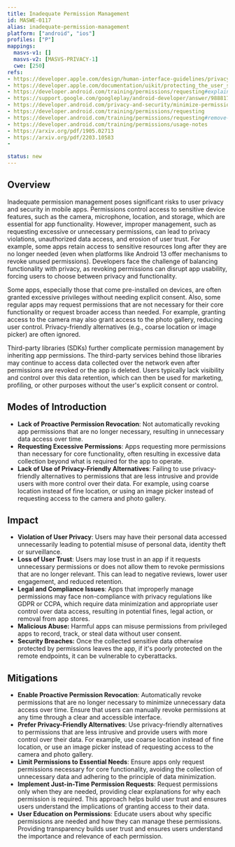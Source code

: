 ```yaml
---
title: Inadequate Permission Management
id: MASWE-0117
alias: inadequate-permission-management
platform: ["android", "ios"]
profiles: ["P"]
mappings:
  masvs-v1: []
  masvs-v2: [MASVS-PRIVACY-1]
  cwe: [250]
refs:
- https://developer.apple.com/design/human-interface-guidelines/privacy#Requesting-permission
- https://developer.apple.com/documentation/uikit/protecting_the_user_s_privacy/requesting_access_to_protected_resources
- https://developer.android.com/training/permissions/requesting#explain
- https://support.google.com/googleplay/android-developer/answer/9888170?hl=en
- https://developer.android.com/privacy-and-security/minimize-permission-requests
- https://developer.android.com/training/permissions/requesting
- https://developer.android.com/training/permissions/requesting#remove-access
- https://developer.android.com/training/permissions/usage-notes
- https://arxiv.org/pdf/1905.02713
- https://arxiv.org/pdf/2203.10583
- 

status: new
---
```


## Overview

Inadequate permission management poses significant risks to user privacy and security in mobile apps. Permissions control access to sensitive device features, such as the camera, microphone, location, and storage, which are essential for app functionality. However, improper management, such as requesting excessive or unnecessary permissions, can lead to privacy violations, unauthorized data access, and erosion of user trust. For example, some apps retain access to sensitive resources long after they are no longer needed (even when platforms like Android 13 offer mechanisms to revoke unused permissions). Developers face the challenge of balancing functionality with privacy, as revoking permissions can disrupt app usability, forcing users to choose between privacy and functionality.

Some apps, especially those that come pre-installed on devices, are often granted excessive privileges without needing explicit consent. Also, some regular apps may request permissions that are not necessary for their core functionality or request broader access than needed. For example, granting access to the camera may also grant access to the photo gallery, reducing user control. Privacy-friendly alternatives (e.g., coarse location or image picker) are often ignored.

Third-party libraries (SDKs) further complicate permission management by inheriting app permissions. The third-party services behind those libraries may continue to access data collected over the network even after permissions are revoked or the app is deleted. Users typically lack visibility and control over this data retention, which can then be used for marketing, profiling, or other purposes without the user's explicit consent or control.

## Modes of Introduction

- **Lack of Proactive Permission Revocation**: Not automatically revoking app permissions that are no longer necessary, resulting in unnecessary data access over time.  
- **Requesting Excessive Permissions**: Apps requesting more permissions than necessary for core functionality, often resulting in excessive data collection beyond what is required for the app to operate.
- **Lack of Use of Privacy-Friendly Alternatives**: Failing to use privacy-friendly alternatives to permissions that are less intrusive and provide users with more control over their data. For example, using coarse location instead of fine location, or using an image picker instead of requesting access to the camera and photo gallery.

## Impact

- **Violation of User Privacy**: Users may have their personal data accessed unnecessarily leading to potential misuse of personal data, identity theft or surveillance.  
- **Loss of User Trust**: Users may lose trust in an app if it requests unnecessary permissions or does not allow them to revoke permissions that are no longer relevant. This can lead to negative reviews, lower user engagement, and reduced retention.
- **Legal and Compliance Issues**: Apps that improperly manage permissions may face non-compliance with privacy regulations like GDPR or CCPA, which require data minimization and appropriate user control over data access, resulting in potential fines, legal action, or removal from app stores.
- **Malicious Abuse:** Harmful apps can misuse permissions from privileged apps to record, track, or steal data without user consent.
- **Security Breaches:** Once the collected sensitive data otherwise protected by permissions leaves the app, if it's poorly protected on the remote endpoints, it can be vulnerable to cyberattacks.

## Mitigations

- **Enable Proactive Permission Revocation**: Automatically revoke permissions that are no longer necessary to minimize unnecessary data access over time. Ensure that users can manually revoke permissions at any time through a clear and accessible interface.
- **Prefer Privacy-Friendly Alternatives**: Use privacy-friendly alternatives to permissions that are less intrusive and provide users with more control over their data. For example, use coarse location instead of fine location, or use an image picker instead of requesting access to the camera and photo gallery.
- **Limit Permissions to Essential Needs**: Ensure apps only request permissions necessary for core functionality, avoiding the collection of unnecessary data and adhering to the principle of data minimization.
- **Implement Just-in-Time Permission Requests**: Request permissions only when they are needed, providing clear explanations for why each permission is required. This approach helps build user trust and ensures users understand the implications of granting access to their data.
- **User Education on Permissions**: Educate users about why specific permissions are needed and how they can manage these permissions. Providing transparency builds user trust and ensures users understand the importance and relevance of each permission.
